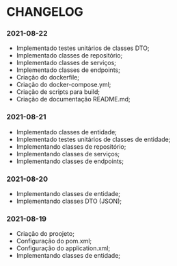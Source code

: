 # CHANGELOG

### 2021-08-22

- Implementado testes unitários de classes DTO;
- Implementado classes de repositório;
- Implementado classes de serviços;
- Implementado classes de endpoints;
- Criação do dockerfile;
- Criação do docker-compose.yml;
- Criação de scripts para build;
- Criação de documentação README.md;

### 2021-08-21

- Implementado classes de entidade;
- Implementado testes unitários de classes de entidade;
- Implementando classes de repositório;
- Implementando classes de serviços;
- Implementando classes de endpoints;

### 2021-08-20

- Implementando classes de entidade;
- Implementando classes DTO (JSON);

### 2021-08-19

- Criação do proojeto;
- Configuração do pom.xml;
- Configuração do application.xml;
- Implementando classes de entidade;
